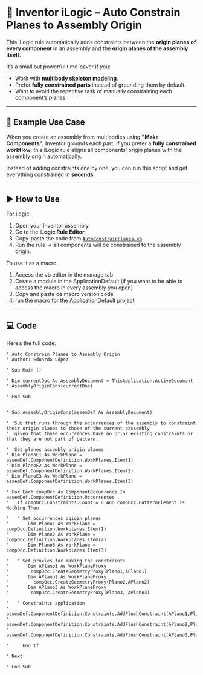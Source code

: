 # 🔧 Inventor iLogic – Auto Constrain Planes to Assembly Origin

This iLogic rule automatically adds constraints between the **origin planes of every component** in an assembly and the **origin planes of the assembly itself**.  

It’s a small but powerful time-saver if you:  
- Work with **multibody skeleton modeling**.  
- Prefer **fully constrained parts** instead of grounding them by default.  
- Want to avoid the repetitive task of manually constraining each component’s planes.  

---

## 📌 Example Use Case
When you create an assembly from multibodies using **"Make Components"**, Inventor grounds each part. If you prefer a **fully constrained workflow**, this iLogic rule aligns all components’ origin planes with the assembly origin automatically.

Instead of adding constraints one by one, you can run this script and get everything constrained in **seconds**.

---

## ▶️ How to Use
For ilogic:
1. Open your Inventor assembly.  
2. Go to the **iLogic Rule Editor**.  
3. Copy-paste the code from [`AutoConstrainPlanes.vb`](AutoConstrainPlanes.vb).  
4. Run the rule → all components will be constrained to the assembly origin.  

To use it as a macro:
1. Access the vb editor in the manage tab
2. Create a module in the ApplicationDefault (if you want to be able to access the macro in every assembly you open)
3. Copy and paste de macro version code
4. run the macro for the ApplicationDefault project
---

## 💻 Code
Here’s the full code:  

```vbnet
' Auto Constrain Planes to Assembly Origin
' Author: Eduardo López

' Sub Main ()

' Dim currentDoc As AssemblyDocument = ThisApplication.ActiveDocument
' AssemblyOriginCons(currentDoc)
	
' End Sub


' Sub AssemblyOriginCons(assemDef As AssemblyDocument)
	
' 'Sub that runs through the occurrences of the assembly to constraint their origin planes to those of the current aassembly 
' 'given that those occurrences have no prior existing constraints or that they are not part of pattern.

' 'Set planes assembly origin planes
' Dim PlanoE1 As WorkPlane = assemDef.ComponentDefinition.WorkPlanes.Item(1)
' Dim PlanoE2 As WorkPlane = assemDef.ComponentDefinition.WorkPlanes.Item(2)
' Dim PlanoE3 As WorkPlane = assemDef.ComponentDefinition.WorkPlanes.Item(3)
	
' For Each compOcc As ComponentOccurrence In assemDef.ComponentDefinition.Occurrences
' 	If compOcc.Constraints.Count = 0 And compOcc.PatternElement Is Nothing Then
	
' 	' Set occurrences ogigin planes
' 	    Dim Plano1 As WorkPlane = compOcc.Definition.Workplanes.Item(1) 
' 	    Dim Plano2 As WorkPlane = compOcc.Definition.Workplanes.Item(2) 
' 	    Dim Plano3 As WorkPlane = compOcc.Definition.Workplanes.Item(3) 
		
' 	' Set proxies for making the constraints
' 	    Dim APlano1 As WorkPlaneProxy
'        compOcc.CreateGeometryProxy(Plano1,APlano1)
' 	    Dim APlano2 As WorkPlaneProxy
'         compOcc.CreateGeometryProxy(Plano2,APlano2)
' 	    Dim APlano3 As WorkPlaneProxy
'        compOcc.CreateGeometryProxy(Plano3, APlano3)
		
' 	' Constraints application
' 	    assemDef.ComponentDefinition.Constraints.AddFlushConstraint(APlano1,PlanoE1,0)
' 	    assemDef.ComponentDefinition.Constraints.AddFlushConstraint(APlano2,PlanoE2,0)
' 	    assemDef.ComponentDefinition.Constraints.AddFlushConstraint(APlano3,PlanoE3,0)
	
'     End If
		
' Next

' End Sub	

